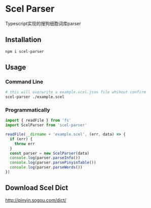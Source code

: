 # Scel Parser

Typescript实现的搜狗细胞词库parser

## Installation

```bash
npm i scel-parser
```

## Usage

### Command Line

```bash
# this will overwrite a example.scel.json file whihout confirm
scel-parser ./example.scel
```

### Programmatically
```javascript
import { readFile } from 'fs'
import ScelParser from 'scel-parser'

readFile(__dirname + 'example.scel', (err, data) => {
  if (err) {
    throw err
  }
  const parser = new ScelParser(data)
  console.log(parser.parseInfo())
  console.log(parser.parsePinyinTable())
  console.log(parser.parseWords())  
})
```

## Download Scel Dict
http://pinyin.sogou.com/dict/
